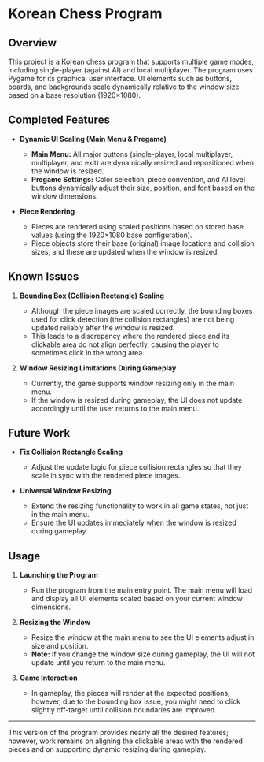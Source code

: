 # Korean Chess Program

## Overview

This project is a Korean chess program that supports multiple game modes, including single-player (against AI) and local multiplayer. The program uses Pygame for its graphical user interface. UI elements such as buttons, boards, and backgrounds scale dynamically relative to the window size based on a base resolution (1920×1080).

## Completed Features

- **Dynamic UI Scaling (Main Menu & Pregame)**
  - **Main Menu:** All major buttons (single-player, local multiplayer, multiplayer, and exit) are dynamically resized and repositioned when the window is resized.
  - **Pregame Settings:** Color selection, piece convention, and AI level buttons dynamically adjust their size, position, and font based on the window dimensions.
  
- **Piece Rendering**
  - Pieces are rendered using scaled positions based on stored base values (using the 1920×1080 base configuration).
  - Piece objects store their base (original) image locations and collision sizes, and these are updated when the window is resized.

## Known Issues

1. **Bounding Box (Collision Rectangle) Scaling**
   - Although the piece images are scaled correctly, the bounding boxes used for click detection (the collision rectangles) are not being updated reliably after the window is resized.
   - This leads to a discrepancy where the rendered piece and its clickable area do not align perfectly, causing the player to sometimes click in the wrong area.

2. **Window Resizing Limitations During Gameplay**
   - Currently, the game supports window resizing only in the main menu.
   - If the window is resized during gameplay, the UI does not update accordingly until the user returns to the main menu.

## Future Work

- **Fix Collision Rectangle Scaling**
  - Adjust the update logic for piece collision rectangles so that they scale in sync with the rendered piece images.
  
- **Universal Window Resizing**
  - Extend the resizing functionality to work in all game states, not just in the main menu.
  - Ensure the UI updates immediately when the window is resized during gameplay.

## Usage

1. **Launching the Program**
   - Run the program from the main entry point. The main menu will load and display all UI elements scaled based on your current window dimensions.
   
2. **Resizing the Window**
   - Resize the window at the main menu to see the UI elements adjust in size and position.
   - **Note:** If you change the window size during gameplay, the UI will not update until you return to the main menu.

3. **Game Interaction**
   - In gameplay, the pieces will render at the expected positions; however, due to the bounding box issue, you might need to click slightly off-target until collision boundaries are improved.

---

This version of the program provides nearly all the desired features; however, work remains on aligning the clickable areas with the rendered pieces and on supporting dynamic resizing during gameplay.
